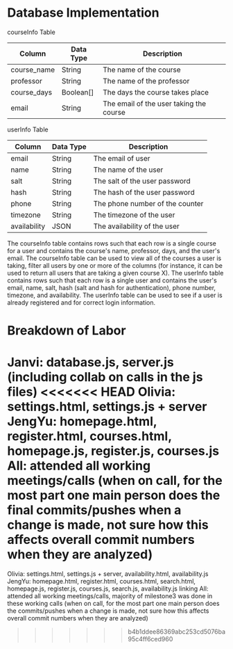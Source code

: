 # Database Implementation

courseInfo Table

| Column       | Data Type | Description                             |
|--------------|-----------|-----------------------------------------|
| course_name  | String    | The name of the course                  |
| professor    | String    | The name of the professor               |
| course_days  | Boolean[] | The days the course takes place         |
| email        | String    | The email of the user taking the course |

userInfo Table

| Column       | Data Type | Description                     |
|--------------|-----------|---------------------------------|
| email        | String    | The email of user               |
| name         | String    | The name of the user            |
| salt         | String    | The salt of the user password   |
| hash         | String    | The hash of the user password   |
| phone        | String    | The phone number of the counter |
| timezone     | String    | The timezone of the user        |
| availability | JSON      | The availability of the user    |

The courseInfo table contains rows such that each row is a single course for a user and contains the course's name, professor, days, and the user's email. The courseInfo table can be used to view all of the courses a user is taking, filter all users by one or more of the columns (for instance, it can be used to return all users that are taking a given course X). The userInfo table contains rows such that each row is a single user and contains the user's email, name, salt, hash (salt and hash for authentication), phone number, timezone, and availability. The userInfo table can be used to see if a user is already registered and for correct login information. 

# Breakdown of Labor
Janvi: database.js, server.js (including collab on calls in the js files)
<<<<<<< HEAD
Olivia: settings.html, settings.js + server
JengYu: homepage.html, register.html, courses.html, homepage.js, register.js, courses.js
All: attended all working meetings/calls (when on call, for the most part one main person does the final commits/pushes when a change is made, not sure how this affects overall commit numbers when they are analyzed)
=======
Olivia: settings.html, settings.js + server, availability.html, availability.js
JengYu: homepage.html, register.html, courses.html, search.html, homepage.js, register.js, courses.js, search.js, availability.js linking
All: attended all working meetings/calls, majority of milestone3 was done in these working calls (when on call, for the most part one main person does the commits/pushes when a change is made, not sure how this affects overall commit numbers when they are analyzed)
>>>>>>> b4b1ddee86369abc253cd5076ba95c4ff6ced960
